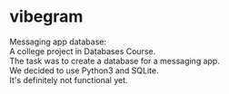# vibegram
Messaging app database: <br />
A college project in Databases Course. <br />
The task was to create a database for a messaging app. <br />
We decided to use Python3 and SQLite. <br />
It's definitely not functional yet.
